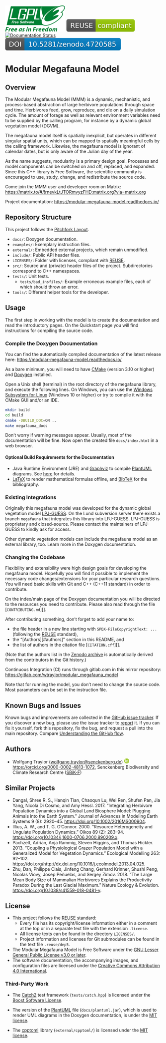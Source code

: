 <!--
SPDX-FileCopyrightText: 2020 Wolfgang Traylor <wolfgang.traylor@senckenberg.de>

SPDX-License-Identifier: CC-BY-4.0
-->

[![LGPL logo](docs/images/lgpl.svg)](https://choosealicense.com/licenses/lgpl-3.0/)
[![REUSE-compliant](docs/images/reuse-compliant.svg)][REUSE]
[![Documentation Status](https://readthedocs.org/projects/modular-megafauna-model/badge/?version=latest)](https://modular-megafauna-model.readthedocs.io/en/latest/?badge=latest)
[![DOI](docs/images/zenodo_doi.svg)](https://zenodo.org/badge/latestdoi/228426088)

[REUSE]: https://reuse.software

Modular Megafauna Model
=======================

Overview
--------

The Modular Megafauna Model (MMM) is a dynamic, mechanistic, and process-based abstraction of large herbivore populations through space and time.
Herbivores feed, grow, reproduce, and die on a daily simulation cycle.
The amount of forage as well as relevant environment variables need to be supplied by the calling program, for instance by a dynamic global vegetation model (DGVM).

The megafauna model itself is spatially inexplicit, but operates in different singular spatial units, which can be mapped to spatially meaningful cells by the calling framework.
Likewise, the megafauna model is ignorant of calendar dates, but is only aware of the Julian day of the year.

As the name suggests, modularity is a primary design goal.
Processes and model components can be switched on and off, replaced, and expanded.
Since this C++ library is Free Software, the scientific community is encouraged to use, study, change, and redistribute the source code.

Come join the MMM user and developer room on Matrix: <https://matrix.to/#/!rnevkLtJTORmvyzFHD:matrix.org?via=matrix.org>

Project documentation: <https://modular-megafauna-model.readthedocs.io/>

Repository Structure
--------------------

This project follows the [Pitchfork Layout](https://github.com/vector-of-bool/pitchfork).

- `docs/`: Doxygen documentation.
- `examples/`: Exemplary instruction files.
- `external/`: Embedded external projects, which remain unmodified.
- `include/`: Public API header files.
- `LICENSES/`: Folder with licenses, compliant with [REUSE][].
- `src/`: Source and (private) header files of the project. Subdirectories correspond to C++ namespaces.
- `tests/`: Unit tests.
    - `tests/bad_insfiles/`: Example erroneous example files, each of which should throw an error.
- `tools/`: Different helper tools for the developer.

Usage
-----

The first step in working with the model is to create the documentation and read the introductory pages.
On the Quickstart page you will find instructions for compiling the source code.

### Compile the Doxygen Documentation

You can find the automatically compiled documentation of the latest release here:
<https://modular-megafauna-model.readthedocs.io/>

As a bare minimum, you will need to have [CMake](https://cmake.org) (version 3.10 or higher) and [Doxygen](https://www.doxygen.nl) installed.

Open a Unix shell (terminal) in the root directory of the megafauna library, and execute the following lines.
On Windows, you can use the [Windows Subsystem for Linux]() <!--TODO-->(Windows 10 or higher) or try to compile it with the CMake GUI and/or an IDE.

```bash
mkdir build
cd build
cmake -DBUILD_DOC=ON ..
make megafauna_docs
```

Don’t worry if warning messages appear. Usually, most of the documentation
will be fine.
Now open the created file `docs/index.html` in a web browser.

#### Optional Build Requirements for the Documentation
- Java Runtime Environment (JRE) and [Graphviz](www.graphviz.org) to compile [PlantUML](http://plantuml.com) diagrams. See [here](http://plantuml.com/graphviz-dot) for details.
- [LaTeX](www.latex-project.org) to render mathematical formulas offline, and [BibTeX](www.bibtex.org) for the bibliography.

### Existing Integrations

Originally this megafauna model was developed for the dynamic global vegetation model [LPJ-GUESS](http://iis4.nateko.lu.se/lpj-guess/).
On the Lund subversion server there exists a branch `megafauna` that integrates this library into LPJ-GUESS.
LPJ-GUESS is proprietary and closed-source.
Please contact the maintainers of LPJ-GUESS to kindly ask for access.

Other dynamic vegetation models can include the megafauna model as an external library, too.
Learn more in the Doxygen documentation.

### Changing the Codebase

Flexibility and extensibility were high design goals for developing the megafauna model.
Hopefully you will find it possible to implement the necessary code changes/extensions for your particular research questions.
You will need basic skills with Git and C++ (C++11 standard) in order to contribute.

On the index/main page of the Doxygen documentation you will be directed to the resources you need to contribute.
Please also read through the file [`CONTRIBUTING.md`][].

After contributing something, don’t forget to add your name to:

- the file header in a new line starting with `SPDX-FileCopyrightText: ...` (following the [REUSE][] standard),
- the “[Authors][#authors]” section in this README, and
- the list of authors in the citation file [`CITATION.cff`][].

(Note that the authors list in the [Zenodo archive][] is automatically derived from the contributors in the Git history.)

[Zenodo archive]: <https://zenodo.org/badge/latestdoi/228426088>

Continuous Integration (CI) runs through gitlab.com in this mirror repository: <https://gitlab.com/wtraylor/modular_megafauna_model>

Note that for running the model, you don’t need to change the source code.
Most parameters can be set in the instruction file.

Known Bugs and Issues
---------------------

Known bugs and improvements are collected in the [GitHub issue tracker](https://github.com/wtraylor/modular_megafauna_model/issues/).
If you discover a new bug, please use the issue tracker to [report](https://github.com/wtraylor/modular_megafauna_model/issues/new) it.
If you can fix it yourself, fork this repository, fix the bug, and request a pull into the main repository.
Compare [Understanding the GitHub flow](https://guides.github.com/introduction/flow/).

Authors
-------

- Wolfgang Traylor (wolfgang.traylor@senckenberg.de) ![ORCID](docs/images/orcid.png) <https://orcid.org/0000-0002-4813-1072>, Senckenberg Biodiversity and Climate Research Centre ([SBiK-F][])

[SBiK-F]: <https://www.senckenberg.de/en/institutes/sbik-f/>

Similar Projects
----------------

- Dangal, Shree R. S., Hanqin Tian, Chaoqun Lu, Wei Ren, Shufen Pan, Jia Yang, Nicola Di Cosmo, and Amy Hessl. 2017. “Integrating Herbivore Population Dynamics into a Global Land Biosphere Model: Plugging Animals into the Earth System.” Journal of Advances in Modeling Earth Systems 9 (8): 2920–45. <https://doi.org/10.1002/2016MS000904>.
- Illius, A. W., and T. G. O’Connor. 2000. “Resource Heterogeneity and Ungulate Population Dynamics.” Oikos 89 (2): 283–94. <https://doi.org/10.1034/j.1600-0706.2000.890209.x>.
- Pachzelt, Adrian, Anja Rammig, Steven Higgins, and Thomas Hickler. 2013. “Coupling a Physiological Grazer Population Model with a Generalized Model for Vegetation Dynamics.” Ecological Modelling 263: 92–102. <https://doi.org/http://dx.doi.org/10.1016/j.ecolmodel.2013.04.025>.
- Zhu, Dan, Philippe Ciais, Jinfeng Chang, Gerhard Krinner, Shushi Peng, Nicolas Viovy, Josep Peñuelas, and Sergey Zimov. 2018. “The Large Mean Body Size of Mammalian Herbivores Explains the Productivity Paradox During the Last Glacial Maximum.” Nature Ecology & Evolution. <https://doi.org/10.1038/s41559-018-0481-y>.

License
-------

- This project follows the [REUSE][] standard:
    - Every file has its copyright/license information either in a comment at the top or in a separate text file with the extension `.license`.
    - All license texts can be found in the directory `LICENSES/`.
    - Project information and licenses for Git submodules can be found in the text file `.reuse/dep5`.
- The Modular Megafauna Model is Free Software under the [GNU Lesser General Public License v3.0 or later][lgpl].
- The software documentation, the accompanying images, and configuration files are licensed under the [Creative Commons Attribution 4.0 International][cc-by-4.0].

[cc-by-4.0]: https://creativecommons.org/licenses/by/4.0
[lgpl]: https://www.gnu.org/licenses/lgpl-3.0-standalone.html

### Third-Party Work

- The [Catch2](https://github.com/catchorg/Catch2) test framework (`tests/catch.hpp`) is licensed under the [Boost Software License](http://www.boost.org/LICENSE_1_0.txt).

- The version of the [PlantUML](http://plantuml.com) file (`docs/plantuml.jar`), which is used to render UML diagrams in the Doxygen documentation, is under the [MIT license](http://opensource.org/licenses/MIT).

- The [cpptoml](https://github.com/skystrife/cpptoml) library (`external/cpptoml/`) is licensed under the [MIT license](http://opensource.org/licenses/MIT).
